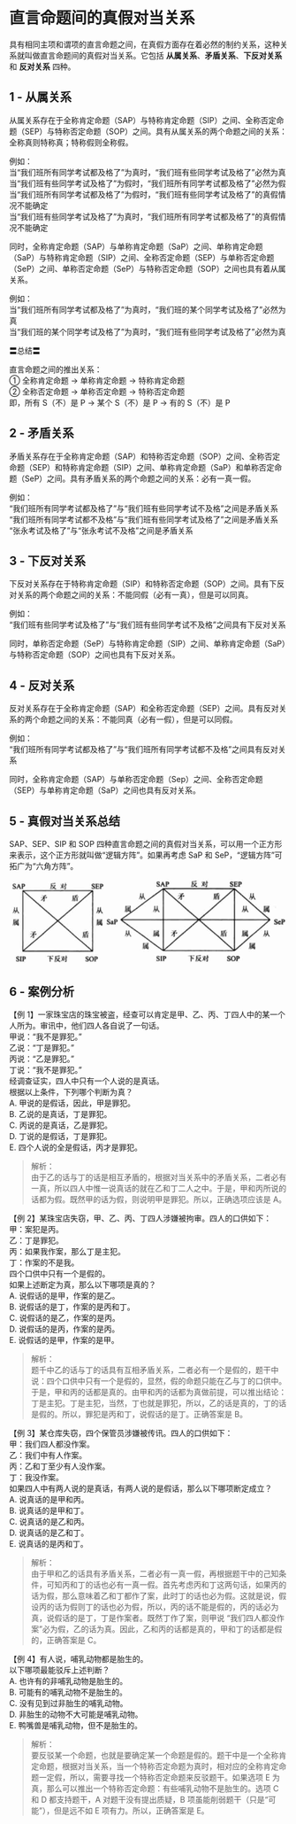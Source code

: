 # 直言命题间的真假对当关系

具有相同主项和谓项的直言命题之间，在真假方面存在着必然的制约关系，这种关系就叫做直言命题间的真假对当关系。它包括 **从属关系**、**矛盾关系**、**下反对关系** 和 **反对关系** 四种。

## 1 - 从属关系

从属关系存在于全称肯定命题（SAP）与特称肯定命题（SIP）之间、全称否定命题（SEP）与特称否定命题（SOP）之间。具有从属关系的两个命题之间的关系：全称真则特称真；特称假则全称假。

例如：  
当“我们班所有同学考试都及格了”为真时，“我们班有些同学考试及格了”必然为真  
当“我们班有些同学考试及格了”为假时，“我们班所有同学考试都及格了”必然为假  
当“我们班所有同学考试都及格了”为假时，“我们班有些同学考试及格了”的真假情况不能确定  
当“我们班有些同学考试及格了”为真时，“我们班所有同学考试都及格了”的真假情况不能确定

同时，全称肯定命题（SAP）与单称肯定命题（SaP）之间、单称肯定命题（SaP）与特称肯定命题（SIP）之间、全称否定命题（SEP）与单称否定命题（SeP）之间、单称否定命题（SeP）与特称否定命题（SOP）之间也具有着从属关系。

例如：  
当“我们班所有同学考试都及格了”为真时，“我们班的某个同学考试及格了”必然为真  
当“我们班的某个同学考试及格了”为真时，“我们班有些同学考试及格了”必然为真

〓总结〓

直言命题之间的推出关系：  
① 全称肯定命题 → 单称肯定命题 → 特称肯定命题  
② 全称否定命题 → 单称否定命题 → 特称否定命题  
即，所有 S（不）是 P → 某个 S（不）是 P → 有的 S（不）是 P

## 2 - 矛盾关系

矛盾关系存在于全称肯定命题（SAP）和特称否定命题（SOP）之间、全称否定命题（SEP）和特称肯定命题（SIP）之间、单称肯定命题（SaP）和单称否定命题（SeP）之间。具有矛盾关系的两个命题之间的关系：必有一真一假。

例如：  
“我们班所有同学考试都及格了”与“我们班有些同学考试不及格”之间是矛盾关系  
“我们班所有同学考试都不及格”与“我们班有些同学考试及格了”之间是矛盾关系  
“张永考试及格了”与“张永考试不及格”之间是矛盾关系

## 3 - 下反对关系

下反对关系存在于特称肯定命题（SIP）和特称否定命题（SOP）之间。具有下反对关系的两个命题之间的关系：不能同假（必有一真），但是可以同真。

例如：  
“我们班有些同学考试及格了”与“我们班有些同学考试不及格”之间具有下反对关系

同时，单称否定命题（SeP）与特称肯定命题（SIP）之间、单称肯定命题（SaP）与特称否定命题（SOP）之间也具有下反对关系。

## 4 - 反对关系

反对关系存在于全称肯定命题（SAP）和全称否定命题（SEP）之间。具有反对关系的两个命题之间的关系：不能同真（必有一假），但是可以同假。

例如：  
“我们班所有同学考试都及格了”与“我们班所有同学考试都不及格”之间具有反对关系

同时，全称肯定命题（SAP）与单称否定命题（Sep）之间、全称否定命题（SEP）与单称肯定命题（SaP）之间也具有反对关系。

## 5 - 真假对当关系总结

SAP、SEP、SIP 和 SOP 四种直言命题之间的真假对当关系，可以用一个正方形来表示，这个正方形就叫做“逻辑方阵”。如果再考虑 SaP 和 SeP，“逻辑方阵”可拓广为“六角方阵”。

![逻辑方阵与六角方阵](images/逻辑方阵与六角方阵.jpeg)

## 6 - 案例分析

【例 1】一家珠宝店的珠宝被盗，经查可以肯定是甲、乙、丙、丁四人中的某一个人所为。审讯中，他们四人各自说了一句话。  
甲说：“我不是罪犯。”  
乙说：“丁是罪犯。”  
丙说：“乙是罪犯。”  
丁说：“我不是罪犯。”  
经调查证实，四人中只有一个人说的是真话。  
根据以上条件，下列哪个判断为真？  
A. 甲说的是假话，因此，甲是罪犯。  
B. 乙说的是真话，丁是罪犯。  
C. 丙说的是真话，乙是罪犯。  
D. 丁说的是假话，丁是罪犯。  
E. 四个人说的全是假话，丙才是罪犯。

> 解析：  
> 由于乙的话与丁的话是相互矛盾的，根据对当关系中的矛盾关系，二者必有一真，所以四人中惟一说真话的就在乙和丁二人之中。于是，甲和丙所说的话都为假。既然甲的话为假，则说明甲是罪犯。所以，正确选项应该是 A。

【例 2】某珠宝店失窃，甲、乙、丙、丁四人涉嫌被拘审。四人的口供如下：  
甲：案犯是丙。  
乙：丁是罪犯。  
丙：如果我作案，那么丁是主犯。  
丁：作案的不是我。  
四个口供中只有一个是假的。  
如果上述断定为真，那么以下哪项是真的？  
A. 说假话的是甲，作案的是乙。  
B. 说假话的是丁，作案的是丙和丁。  
C. 说假话的是乙，作案的是丙。  
D. 说假话的是丙，作案的是丙。  
E. 说假话的是甲，作案的是甲。

> 解析：  
> 题千中乙的话与丁的话具有互相矛盾关系，二者必有一个是假的，题干中说：四个口供中只有一个是假的，显然，假的命题只能在乙与丁的口供中。于是，甲和丙的话都是真的。由甲和丙的话都为真做前提，可以推出结论：丁是主犯。丁是主犯，当然，丁也就是罪犯，所以，乙的话是真的，丁的话是假的。所以，罪犯是丙和丁，说假话的是丁。正确答案是 B。

【例 3】某仓库失窃，四个保管员涉嫌被传讯。四人的口供如下：  
甲：我们四人都没作案。  
乙：我们中有人作案。  
丙：乙和丁至少有人没作案。  
丁：我没作案。  
如果四人中有两人说的是真话，有两人说的是假话，那么以下哪项断定成立？  
A. 说真话的是甲和丙。  
B. 说真话的是甲和丁。  
C. 说真话的是乙和丙。  
D. 说真话的是乙和丁。  
E. 说真话的是丙和丁。

> 解析：  
> 由于甲和乙的话具有矛盾关系，二者必有一真一假，再根据题干中的己知条件，可知丙和丁的话也必有一真一假。首先考虑丙和丁这两句话，如果丙的话为假，那么意味着乙和丁都作了案，此时丁的话也必为假。这就是说，假设丙的话为假则丁的话也必为假，所以，丙的话不能是假的，丙的话必为真，说假话的是丁，丁是作案者。既然丁作了案，则甲说 “我们四人都没作案”必为假，乙的话为真。因此，乙和丙的话都是真的，甲和丁的话都是假的，正确答案是 C。

【例 4】有人说，哺乳动物都是胎生的。  
以下哪项最能驳斥上述判断？  
A. 也许有的非哺乳动物是胎生的。  
B. 可能有的哺乳动物不是胎生的。  
C. 没有见到过非胎生的哺乳动物。  
D. 非胎生的动物不大可能是哺乳动物。  
E. 鸭嘴兽是哺乳动物，但不是胎生的。

> 解析：  
> 要反驳某一个命题，也就是要确定某一个命题是假的。题干中是一个全称肯定命题，根据对当关系，当一个特称否定命题为真时，相对应的全称肯定命题一定假，所以，需要寻找一个特称否定命题来反驳题干。如果选项 E 为真，那么可以推出一个特称否定命题：有些哺乳动物不是胎生的。选项 C 和 D 都支持题干，A 对题干没有提出质疑，B 项虽能削弱题干（只是“可能”），但是远不如 E 项有力。所以，正确答案是 E。
